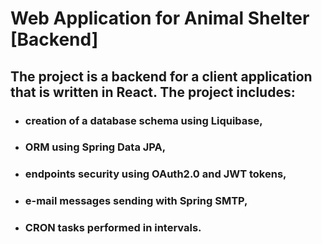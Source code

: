 # Web Application for Animal Shelter [Backend]

## The project is a backend for a client application that is written in React. The project includes:
* ### creation of a database schema using Liquibase,
* ### ORM using Spring Data JPA,
* ### endpoints security using OAuth2.0 and JWT tokens,
* ### e-mail messages sending with Spring SMTP,
* ### CRON tasks performed in intervals.
